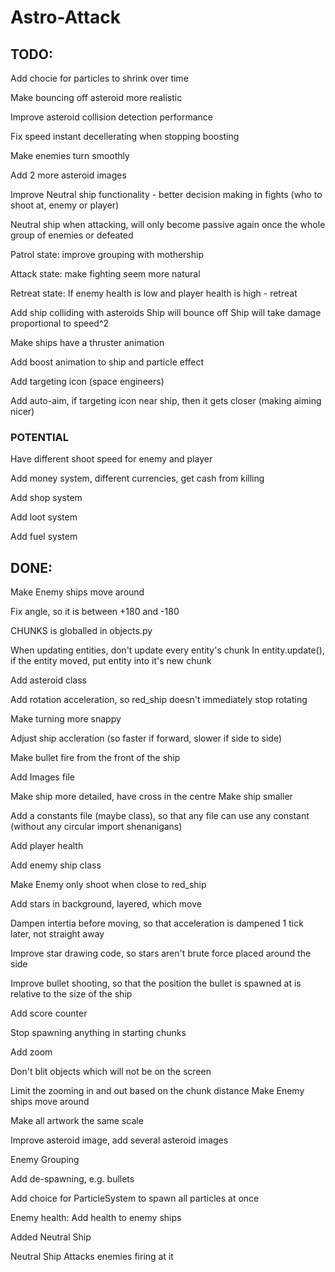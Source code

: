 # Astro-Attack


## TODO:
Add chocie for particles to shrink over time

Make bouncing off asteroid more realistic

Improve asteroid collision detection performance

Fix speed instant decellerating when stopping boosting

Make enemies turn smoothly

Add 2 more asteroid images

Improve Neutral ship functionality - better decision making in fights (who to shoot at, enemy or player)

Neutral ship when attacking, will only become passive again once the whole group of enemies or defeated

Patrol state: improve grouping with mothership

Attack state: make fighting seem more natural

Retreat state: If enemy health is low and player health is high - retreat

Add ship colliding with asteroids
Ship will bounce off
Ship will take damage proportional to speed^2

Make ships have a thruster animation

Add boost animation to ship and particle effect

Add targeting icon (space engineers)

Add auto-aim, if targeting icon near ship, then it gets closer (making aiming nicer)

### POTENTIAL

Have different shoot speed for enemy and player

Add money system, different currencies, get cash from killing

Add shop system

Add loot system

Add fuel system


## DONE:
Make Enemy ships move around

Fix angle, so it is between +180 and -180

CHUNKS is globalled in objects.py

When updating entities, don't update every entity's chunk 
In entity.update(), if the entity moved, put entity into it's new chunk

Add asteroid class

Add rotation acceleration, so red_ship doesn't immediately stop rotating

Make turning more snappy

Adjust ship accleration (so faster if forward, slower if side to side)

Make bullet fire from the front of the ship

Add Images file

Make ship more detailed, have cross in the centre
Make ship smaller

Add a constants file (maybe class), so that any file can use any constant (without any circular import shenanigans)

Add player health

Add enemy ship class

Make Enemy only shoot when close to red_ship

Add stars in background, layered, which move

Dampen intertia before moving, so that acceleration is dampened 1 tick later, not straight away

Improve star drawing code, so stars aren't brute force placed around the side

Improve bullet shooting, so that the position the bullet is spawned at is relative to the size of the ship

Add score counter

Stop spawning anything in starting chunks

Add zoom

Don't blit objects which will not be on the screen

Limit the zooming in and out based on the chunk distance
Make Enemy ships move around

Make all artwork the same scale

Improve asteroid image, add several asteroid images

Enemy Grouping

Add de-spawning, e.g. bullets

Add choice for ParticleSystem to spawn all particles at once

Enemy health: Add health to enemy ships

Added Neutral Ship

Neutral Ship Attacks enemies firing at it
